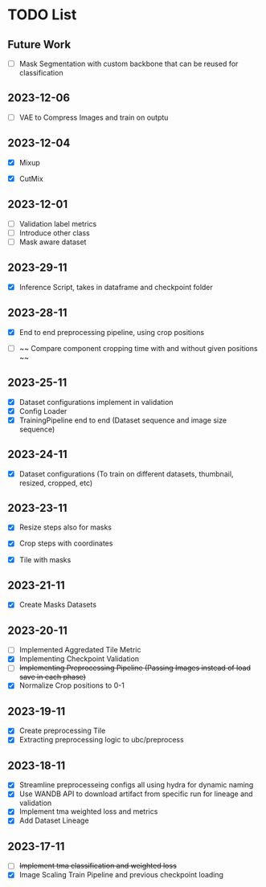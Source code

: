 # TODO List

## Future Work
- [ ] Mask Segmentation with custom backbone that can be reused for classification

## 2023-12-06
- [ ] VAE to Compress Images and train on outptu


## 2023-12-04
- [x] Mixup
- [x] CutMix



## 2023-12-01
- [ ] Validation label metrics
- [ ] Introduce other class
- [ ] Mask aware dataset

## 2023-29-11
- [x] Inference Script, takes in dataframe and checkpoint folder


## 2023-28-11
- [x] End to end preprocessing pipeline, using crop positions
- [ ] ~~ Compare component cropping time with and without given positions ~~



## 2023-25-11
- [x] Dataset configurations implement in validation
- [x] Config Loader
- [x] TrainingPipeline end to end (Dataset sequence and image size sequence)

## 2023-24-11
- [x] Dataset configurations (To train on different datasets, thumbnail, resized, cropped, etc)


## 2023-23-11
- [x] Resize steps also for masks
- [x] Crop steps with coordinates
- [x] Tile with masks


## 2023-21-11
- [x] Create Masks Datasets

## 2023-20-11
- [ ] Implemented Aggredated Tile Metric
- [x] Implementing Checkpoint Validation
- [ ] ~~Implementing Preprocessing Pipeline (Passing Images instead of load save in each phase)~~
- [x] Normalize Crop positions to 0-1

## 2023-19-11
- [x] Create preprocessing Tile
- [x] Extracting preprocessing logic to ubc/preprocess

## 2023-18-11
- [x] Streamline preprocesseing configs all using hydra for dynamic naming
- [x] Use WANDB API to download artifact from specific run for lineage and validation
- [x] Implement tma weighted loss and metrics
- [x] Add Dataset Lineage

## 2023-17-11

- [ ] ~~Implement tma classification and weighted loss~~
- [x] Image Scaling Train Pipeline and previous checkpoint loading
